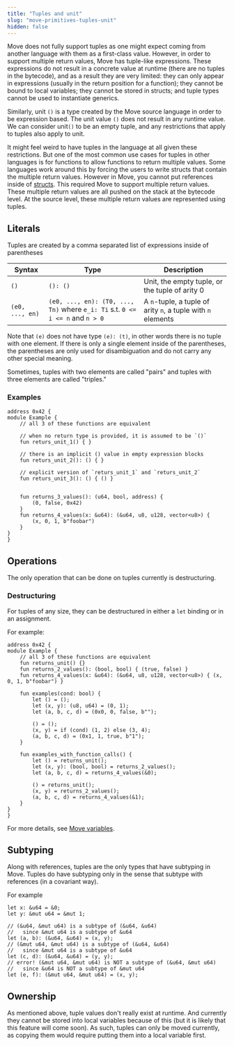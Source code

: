 ```yaml
---
title: "Tuples and unit"
slug: "move-primitives-tuples-unit"
hidden: false
---
```

Move does not fully support tuples as one might expect coming from another language with them as a first-class value. However, in order to support multiple return values, Move has tuple-like expressions. These expressions do not result in a concrete value at runtime (there are no tuples in the bytecode), and as a result they are very limited: they can only appear in expressions (usually in the return position for a function); they cannot be bound to local variables; they cannot be stored in structs; and tuple types cannot be used to instantiate generics.

Similarly, unit `()` is a type created by the Move source language in order to be expression based. The unit value `()` does not result in any runtime value. We can consider unit`()` to be an empty tuple, and any restrictions that apply to tuples also apply to unit.

It might feel weird to have tuples in the language at all given these restrictions. But one of the most common use cases for tuples in other languages is for functions to allow functions to return multiple values. Some languages work around this by forcing the users to write structs that contain the multiple return values. However in Move, you cannot put references inside of [structs](doc:move-basics-structs-and-resources). This required Move to support multiple return values. These multiple return values are all pushed on the stack at the bytecode level. At the source level, these multiple return values are represented using tuples.


## Literals

Tuples are created by a comma separated list of expressions inside of parentheses

|Syntax | Type | Description |
| -------- | -------- | -------- |
| `()`     | `(): ()` | Unit, the empty tuple, or the tuple of arity 0
| `(e0, ..., en)` |`(e0, ..., en): (T0, ..., Tn)` where `e_i: Ti` s.t. `0 <= i <= n` and `n > 0` | A `n`-tuple, a tuple of arity `n`, a tuple with `n` elements

Note that `(e)` does not have type `(e): (t)`, in other words there is no tuple with one element. If there is only a single element inside of the parentheses, the parentheses are only used for disambiguation and do not carry any other special meaning.

Sometimes, tuples with two elements are called "pairs" and tuples with three elements are called "triples."

### Examples

```rust=
address 0x42 {
module Example {
    // all 3 of these functions are equivalent

    // when no return type is provided, it is assumed to be `()`
    fun returs_unit_1() { }

    // there is an implicit () value in empty expression blocks
    fun returs_unit_2(): () { }

    // explicit version of `returs_unit_1` and `returs_unit_2`
    fun returs_unit_3(): () { () }


    fun returns_3_values(): (u64, bool, address) {
        (0, false, 0x42)
    }
    fun returns_4_values(x: &u64): (&u64, u8, u128, vector<u8>) {
        (x, 0, 1, b"foobar")
    }
}
}
```

## Operations

The only operation that can be done on tuples currently is destructuring.

### Destructuring

For tuples of any size, they can be destructured in either a `let` binding or in an assignment.

For example:
```rust=
address 0x42 {
module Example {
    // all 3 of these functions are equivalent
    fun returns_unit() {}
    fun returns_2_values(): (bool, bool) { (true, false) }
    fun returns_4_values(x: &u64): (&u64, u8, u128, vector<u8>) { (x, 0, 1, b"foobar") }

    fun examples(cond: bool) {
        let () = ();
        let (x, y): (u8, u64) = (0, 1);
        let (a, b, c, d) = (0x0, 0, false, b"");

        () = ();
        (x, y) = if (cond) (1, 2) else (3, 4);
        (a, b, c, d) = (0x1, 1, true, b"1");
    }

    fun examples_with_function_calls() {
        let () = returns_unit();
        let (x, y): (bool, bool) = returns_2_values();
        let (a, b, c, d) = returns_4_values(&0);

        () = returns_unit();
        (x, y) = returns_2_values();
        (a, b, c, d) = returns_4_values(&1);
    }
}
}
```

For more details, see [Move variables](doc:move-basics-variables).

## Subtyping

Along with references, tuples are the only types that have subtyping in Move. Tuples do have subtyping only in the sense that subtype with references (in a covariant way).

For example
```rust=
let x: &u64 = &0;
let y: &mut u64 = &mut 1;

// (&u64, &mut u64) is a subtype of (&u64, &u64)
//   since &mut u64 is a subtype of &u64
let (a, b): (&u64, &u64) = (x, y);
// (&mut u64, &mut u64) is a subtype of (&u64, &u64)
//   since &mut u64 is a subtype of &u64
let (c, d): (&u64, &u64) = (y, y);
// error! (&mut u64, &mut u64) is NOT a subtype of (&u64, &mut u64)
//   since &u64 is NOT a subtype of &mut u64
let (e, f): (&mut u64, &mut u64) = (x, y);
```

## Ownership

As mentioned above, tuple values don't really exist at runtime. And currently they cannot be stored into local variables because of this (but it is likely that this feature will come soon). As such, tuples can only be moved currently, as copying them would require putting them into a local variable first.
